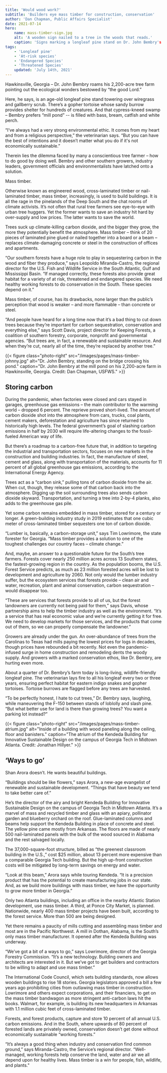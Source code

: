 ```yaml
---
title: 'Would wood work?'
subtitle: 'Builders eye mass timber for construction, conservation' 
author: 'Dan Chapman, Public Affairs Specialist'
date: 2021-07-14
hero:
    name: mass-timber-sign.jpg
    alt: 'A wooden sign nailed to a tree in the woods that reads.'
    caption: 'Signs marking a longleaf pine stand on Dr. John Bembry's farm in Hawkinsville, Georgia. Credit: Dan Chapman, USFWS.'
tags:
    - 'Longleaf pine'  
    - 'At-risk species'
    - 'Endangered Species'
    - 'Threatened Species'
    updated: 'July 14th, 2021'
---
```

Hawkinsville, Georgia – Dr. John Bembry roams his 2,200-acre tree farm pointing out the ecological wonders bestowed by “the good Lord.”  

Here, he says, is an age-old longleaf pine stand towering over wiregrass and gallberry scrub. There’s a gopher tortoise whose sandy burrow provides shelter for hundreds of creatures. And that cypress-kneed swamp – Bembry prefers “mill pond” -- is filled with bass, bream, catfish and white perch. 

“I’ve always had a very strong environmental ethic. It comes from my heart and from a religious perspective,” the veterinarian says. “But you can have the best of intentions and it doesn’t matter what you do if it's not economically sustainable.” 

Therein lies the dilemma faced by many a conscientious tree farmer – how to do good by doing well. Bembry and other southern growers, industry leaders, government officials and environmentalists have latched onto a solution. 

Mass timber. 

Otherwise known as engineered wood, cross-laminated timber or nail-laminated timber, mass timber, increasingly, is used to build buildings. It is all the rage in the pinelands of the Deep South and the chat rooms of climate activists. It’s not often that rural tree farmers see eye-to-eye with urban tree huggers. Yet the former wants to save an industry hit hard by over-supply and low prices. The latter wants to save the world. 

Trees suck up climate-killing carbon dioxide, and the bigger they grow, the more they potentially benefit the atmosphere. Mass timber – think of 20 pieces of laminated pine glued or nailed together into a board or a beam – replaces climate-damaging concrete or steel in the construction of offices and apartments.  

“Our southern forests have a huge role to play in sequestering carbon in the wood and fiber they produce,” says Leopoldo Miranda-Castro, the regional director for the U.S. Fish and Wildlife Service in the South Atlantic, Gulf and Mississippi Basin. “If managed correctly, these forests also provide great habitat for a variety of at risk, threatened and endangered species. We need healthy working forests to do conservation in the South. These species depend on it.” 

Mass timber, of course, has its drawbacks, none larger than the public’s perception that wood is weaker – and more flammable – than concrete or steel.  

“And people have heard for a long time now that it’s a bad thing to cut down trees because they’re important for carbon sequestration, conservation and everything else,” says Scott Davis, project director for Keeping Forests, a coalition of southern forestry, corporate, nonprofit and governmental agencies. “But trees are, in fact, a renewable and sustainable resource. And when they’re cut, nearly all of the time, they’re replaced by another tree.” 

{{< figure class="photo-right" src="/images/pages/mass-timber-johnny.jpg" alt="Dr. John Bembry, standing on the bridge crossing his pond." caption="Dr. John Bembry at the mill pond on his 2,200-acre farm in Hawkinsville, Georgia. Credit: Dan Chapman, USFWS." >}}

## Storing carbon 

During the pandemic, when factories were closed and cars stayed in garages, greenhouse gas emissions – the main contributor to the warming world – dropped 6 percent. The reprieve proved short-lived. The amount of carbon dioxide shot into the atmosphere from cars, trucks, coal plants, cement makers, deforestation and agriculture has since returned to historically high levels. The federal government’s goal of slashing carbon emissions in half by 2030 will require life-altering changes to the fossil-fueled American way of life. 

But there’s a roadmap to a carbon-free future that, in addition to targeting the industrial and transportation sectors, focuses on new markets in the construction and building industries. In fact, the manufacture of steel, cement and glass, along with transportation of the materials, accounts for 11 percent of all global greenhouse gas emissions, according to the International Energy Agency.  

Trees act as a “carbon sink,” pulling tons of carbon dioxide from the air. When cut, though, they release some of that carbon back into the atmosphere. Digging up the soil surrounding trees also sends carbon dioxide skyward. Transportation, and turning a tree into 2-by-4 planks, also adds to the greenhouse gas pile.  

Yet some carbon remains embedded in mass timber, stored for a century or longer. A green-building industry study in 2019 estimates that one cubic meter of cross-laminated timber sequesters one ton of carbon dioxide. 

“Lumber is, basically, a carbon-storage unit,” says Tim Lowrimore, the state forester for Georgia. “Mass timber provides a solution to one of the toughest challenges our country faces – climate change.” 

And, maybe, an answer to a questionable future for the South’s tree farmers. Forests cover nearly 250 million acres across 13 Southern states, the fastest-growing region in the country. As the population booms, the U.S. Forest Service predicts, as much as 23 million forested acres will be lost to development and agriculture by 2060. Not only would the lumber industry suffer, but the ecosystem services that forests provide – clean air and water, recreation, plant and animal conservation, carbon sequestration – would disappear too. 

“These are services that forests provide to all of us, but the forest landowners are currently not being paid for them,” says Davis, whose partnership aims to help the timber industry as well as the environment. “It’s a service that has real economic value and we’re currently getting it for free. We need to develop markets for those services, and the products that come out of them, so we can properly compensate the landowner.” 

Growers are already under the gun. An over-abundance of trees from the Carolinas to Texas had mills paying the lowest prices for logs in decades, though prices have rebounded a bit recently. Not even the pandemic-infused surge in home construction and remodeling dents the woody supply. And growers with a marked conservation ethos, like Dr. Bembry, are hurting even more.  

About a quarter of Dr. Bembry’s farm today is long-living, wildlife-friendly longleaf pine. The veterinarian lays fire to all his longleaf every two or three years, ensuring perfect habitat for eastern indigo snakes and gopher tortoises. Tortoise burrows are flagged before any trees are harvested. 

“To be perfectly honest, I hate to cut trees,” Dr. Bembry says, laughing, while maneuvering the F-150 between stands of loblolly and slash pine. “But what better use for land is there than growing trees? You want a parking lot instead?” 

{{< figure class="photo-right" src="/images/pages/mass-timber-atrium.jpg" alt="Inside of a building with wood paneling along the ceiling, floor and banisters." caption="The atrium of the Kendeda Building for Innovative Sustainable Design on the campus of Georgia Tech in Midtown Atlanta. Credit: Jonathan Hillyer." >}}

## ‘Ways to go’ 

Shan Arora doesn’t. He wants beautiful buildings. 

“Buildings should be like flowers,” says Arora, a new-age evangelist of renewable and sustainable development. “Things that have beauty we tend to take better care of.” 

He’s the director of the airy and bright Kendeda Building for Innovative Sustainable Design on the campus of Georgia Tech in Midtown Atlanta. It’s a marvel of mass and recycled timber and glass with an apiary, pollinator garden and blueberry orchard on the roof. Glue-laminated columns and beams help support the Kendeda Building in place of concrete and steel. The yellow pine came mostly from Arkansas. The floors are made of nearly 500 nail-laminated panels with the bulk of the wood sourced in Alabama and the rest salvaged locally. 

The 37,000-square-foot structure, billed as “the greenest classroom building in the U.S.,” cost $25 million, about 13 percent more expensive than a comparable Georgia Tech building. But the high up-front construction costs will be mitigated by long-term savings on energy and water. 

“Look at this beam,” Arora says while touring Kendeda. “It is a precision product that has the potential to create manufacturing jobs in our state. And, as we build more buildings with mass timber, we have the opportunity to grow more timber in Georgia.” 

Only two Atlanta buildings, including an office in the nearby Atlantic Station development, use mass timber. A third, at Ponce City Market, is planned. Nationwide, nearly 400 mass timber projects have been built, according to the forest service. More than 500 are being designed.  

Yet there remains a paucity of mills cutting and assembling mass timber and most are in the Pacific Northwest. A mill in Dothan, Alabama, is the South’s only mass timber manufacturer. It opened after the Kendeda Building was underway. 

“We’ve got a bit of a ways to go,” says Lowrimore, director of the Georgia Forestry Commission. “It’s a new technology. Building owners and architects are interested in it. But we’ve got to get builders and contractors to be willing to adapt and use mass timber.” 

The International Code Council, which sets building standards, now allows wooden buildings to rise 18 stories. Georgia legislators approved a bill a few years ago prohibiting cities from outlawing mass timber in construction. Lowrimore and others expect corporations, and their financiers, to get on the mass timber bandwagon as more stringent anti-carbon laws hit the books. Walmart, for example, is building its new headquarters in Arkansas with 1.1 million cubic feet of cross-laminated timber. 

Forests, and forest products, capture and store 10 percent of all annual U.S. carbon emissions. And in the South, where upwards of 80 percent of forested lands are privately owned, conservation doesn’t get done without economically sustainable “working forests.” 

“It’s always a good thing when industry and conservation find common ground,” says Miranda-Castro, the Service’s regional director. “Well-managed, working forests help conserve the land, water and air we all depend upon for healthy lives. Mass timber is a win for people, fish, wildlife, and plants."

